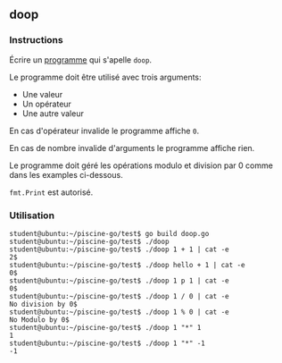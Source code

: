 ## doop

### Instructions

Écrire un [programme](TODO-LINK) qui s'apelle `doop`.

Le programme doit être utilisé avec trois arguments:

-   Une valeur
-   Un opérateur
-   Une autre valeur

En cas d'opérateur invalide le programme affiche `0`.

En cas de nombre invalide d'arguments le programme affiche rien.

Le programme doit géré les opérations modulo et division par 0 comme dans les examples ci-dessous.

`fmt.Print` est autorisé.

### Utilisation

```console
student@ubuntu:~/piscine-go/test$ go build doop.go
student@ubuntu:~/piscine-go/test$ ./doop
student@ubuntu:~/piscine-go/test$ ./doop 1 + 1 | cat -e
2$
student@ubuntu:~/piscine-go/test$ ./doop hello + 1 | cat -e
0$
student@ubuntu:~/piscine-go/test$ ./doop 1 p 1 | cat -e
0$
student@ubuntu:~/piscine-go/test$ ./doop 1 / 0 | cat -e
No division by 0$
student@ubuntu:~/piscine-go/test$ ./doop 1 % 0 | cat -e
No Modulo by 0$
student@ubuntu:~/piscine-go/test$ ./doop 1 "*" 1
1
student@ubuntu:~/piscine-go/test$ ./doop 1 "*" -1
-1
```

